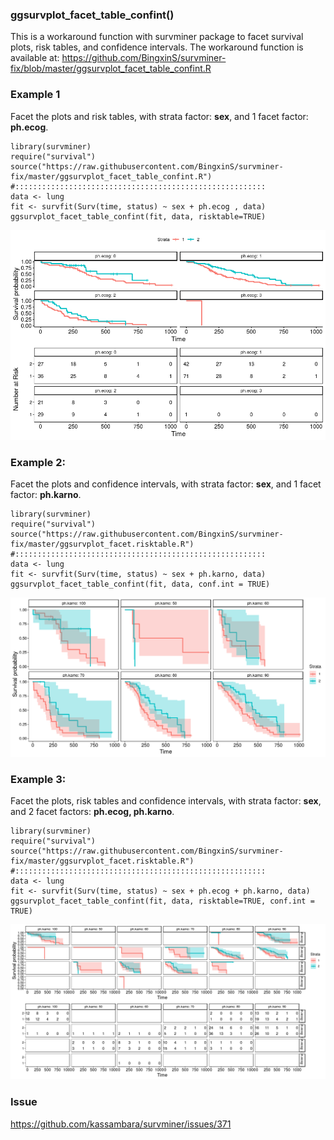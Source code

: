 
### ggsurvplot_facet_table_confint()

This is a workaround function with survminer package to facet survival plots, risk tables, and confidence intervals.
The workaround function is available at:
https://github.com/BingxinS/survminer-fix/blob/master/ggsurvplot_facet_table_confint.R

### Example 1
Facet the plots and risk tables, with strata factor: **sex**, and 1 facet factor: **ph.ecog**.
```{r}
library(survminer)
require("survival")
source("https://raw.githubusercontent.com/BingxinS/survminer-fix/master/ggsurvplot_facet_table_confint.R")
#::::::::::::::::::::::::::::::::::::::::::::::::::::::::
data <- lung
fit <- survfit(Surv(time, status) ~ sex + ph.ecog , data)
ggsurvplot_facet_table_confint(fit, data, risktable=TRUE)
```
![Image of Yaktocat](https://raw.githubusercontent.com/BingxinS/survminer-fix/master/issue-fig/ggsurvplot_facet_risktable_example1.png)

### Example 2:
Facet the plots and confidence intervals, with strata factor: **sex**, and 1 facet factor: **ph.karno**.
```{r}
library(survminer)
require("survival")
source("https://raw.githubusercontent.com/BingxinS/survminer-fix/master/ggsurvplot_facet.risktable.R")
#::::::::::::::::::::::::::::::::::::::::::::::::::::::::
data <- lung
fit <- survfit(Surv(time, status) ~ sex + ph.karno, data)
ggsurvplot_facet_table_confint(fit, data, conf.int = TRUE)
```
![Image of Yaktocat](https://raw.githubusercontent.com/BingxinS/survminer-fix/master/issue-fig/ggsurvplot_facet_table_confint_example2.png)

### Example 3:
Facet the plots, risk tables and confidence intervals, with strata factor: **sex**, and 2 facet factors: **ph.ecog, ph.karno**.
```{r}
library(survminer)
require("survival")
source("https://raw.githubusercontent.com/BingxinS/survminer-fix/master/ggsurvplot_facet.risktable.R")
#::::::::::::::::::::::::::::::::::::::::::::::::::::::::
data <- lung
fit <- survfit(Surv(time, status) ~ sex + ph.ecog + ph.karno, data)
ggsurvplot_facet_table_confint(fit, data, risktable=TRUE, conf.int = TRUE)
```
![Image of Yaktocat](https://raw.githubusercontent.com/BingxinS/survminer-fix/master/issue-fig/ggsurvplot_facet_table_confint_example3.png)


### Issue
https://github.com/kassambara/survminer/issues/371
